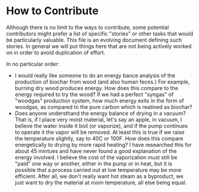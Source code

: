# How to Contribute

Although there is no limit to the ways to contribute, some potential contributors might prefer a list of specific
"stories" or other tasks that would be particularly valuable.  This file is an evolving document defining such
stories.  In general we will put things here that are not being actively worked on in order to avoid duplication of effort.

In no particular order:
* I would really like someone to do an energy bance analysis of the production of biochar from wood (and also human feces.)
For example, burning dry wood produces energy.  How does this compare to the energy required to try the wood?  If we
had a perfect "syngas" of "woodgas" production system, how much energy exits in the form of woodgas, as compared to the
pure carbon which is reatined as biochar?
* Does anyone understhand the energy balance of drying in a vacuum?  That is, if I place very moist material, let's say 
an apple, in vacuum, I believe the water inside it boil (or vaporize), and if the pump continues to operate it the vapor
will be removed.  At least this is true if we raise the temperature slightly, say to 40C or 100F. How does this compare
energetically to drying by more rapid heating?  I have researched this for about 45 mintues and have never found a good
explanation of the energy involved.  I believe the cost of the vaporization must still be "paid" one way or another, either 
in the pump or in heat, but it is possible that a process carried out at low temperature may be more efficient.  After all,
we don't really want hot steam as a byproduct, we just want to dry the material at room temperature, all else being equal.
